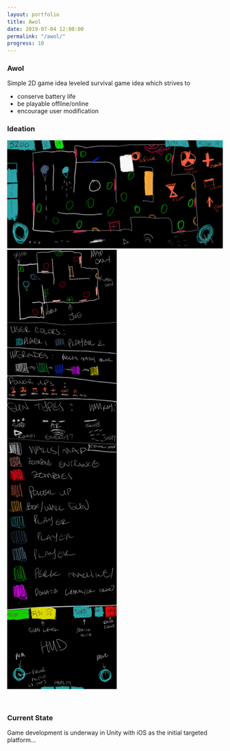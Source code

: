 ```yaml
---
layout: portfolio
title: Awol
date: 2019-07-04 12:00:00
permalink: "/awol/"
progress: 10
---
```



### Awol

Simple 2D game idea leveled survival game idea which strives to
- conserve battery life
- be playable offline/online
- encourage user modification

### Ideation
![Map](/assets/img/portfolio/awol/map.jpg)
<br>
![Planner](/assets/img/portfolio/awol/planner.jpg)

<br>

### Current State
Game development is underway in Unity with iOS as the initial targeted platform...